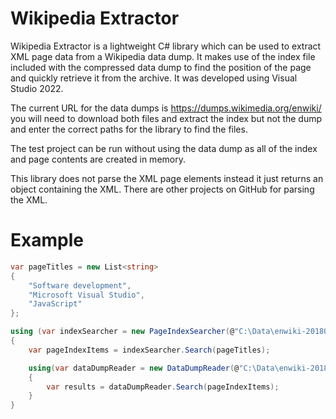 # Wikipedia Extractor

Wikipedia Extractor is a lightweight C# library which can be used to extract XML page data from a Wikipedia data dump. It makes use of the index file included with the compressed data dump to find the position of the page and quickly retrieve it from the archive. It was developed using Visual Studio 2022.

The current URL for the data dumps is https://dumps.wikimedia.org/enwiki/ you will need to download both files and extract the index but not the dump and enter the correct paths for the library to find the files. 

The test project can be run without using the data dump as all of the index and page contents are created in memory.

This library does not parse the XML page elements instead it just returns an object containing the XML. There are other projects on GitHub for parsing the XML.

# Example

```cs
var pageTitles = new List<string>
{
    "Software development",
    "Microsoft Visual Studio",
    "JavaScript"
};

using (var indexSearcher = new PageIndexSearcher(@"C:\Data\enwiki-20180701-pages-articles-multistream-index.txt"))
{
    var pageIndexItems = indexSearcher.Search(pageTitles);

    using(var dataDumpReader = new DataDumpReader(@"C:\Data\enwiki-20180701-pages-articles-multistream.xml.bz2"))
    {
        var results = dataDumpReader.Search(pageIndexItems);
    }           
}
